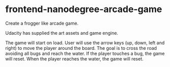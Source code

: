 frontend-nanodegree-arcade-game
===============================

Create a frogger like arcade game.

Udacity has supplied the art assets and game engine.

The game will start on load.  User will use the arrow keys (up, down, left and right) to move the player around the board.  The goal is to cross the road avoiding all bugs and reach the water.  If the player touches a bug, the game will reset.  When the player reaches the water, the game will reset.